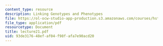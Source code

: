 ```yaml
---
content_type: resource
description: Linking Genotypes and Phenotypes
file: https://ol-ocw-studio-app-production.s3.amazonaws.com/courses/hst-950j-medical-computing-spring-2003/93de317648efaf04f98fafa7e90acd20_lecture21.pdf
file_type: application/pdf
resourcetype: Document
title: lecture21.pdf
uid: 93de3176-48ef-af04-f98f-afa7e90acd20
---
```

